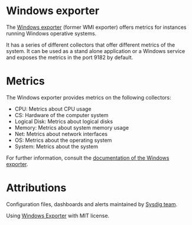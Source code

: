 # Windows exporter
The [Windows exporter](https://github.com/prometheus-community/windows_exporter) (former WMI exporter) offers metrics for instances running Windows operative systems.

It has a series of different collectors that offer different metrics of the system.
It can be used as a stand alone application or a Windows service and exposes the metrics in the port 9182 by default.

# Metrics
The Windows exporter provides metrics on the following collectors:
* CPU: Metrics about CPU usage
* CS: Hardware of the computer system
* Logical Disk: Metrics about logical disks
* Memory: Metrics about system memory usage
* Net: Metrics about network interfaces
* OS: Metrics about the operating system
* System: Metrics about the system

For further information, consult the [documentation of the Windows exporter](https://github.com/prometheus-community/windows_exporter/blob/master/docs/README.md).

# Attributions
Configuration files, dashboards and alerts maintained by [Sysdig team](https://sysdig.com/).

Using [Windows Exporter](https://github.com/prometheus-community/windows_exporter) with MIT license.
